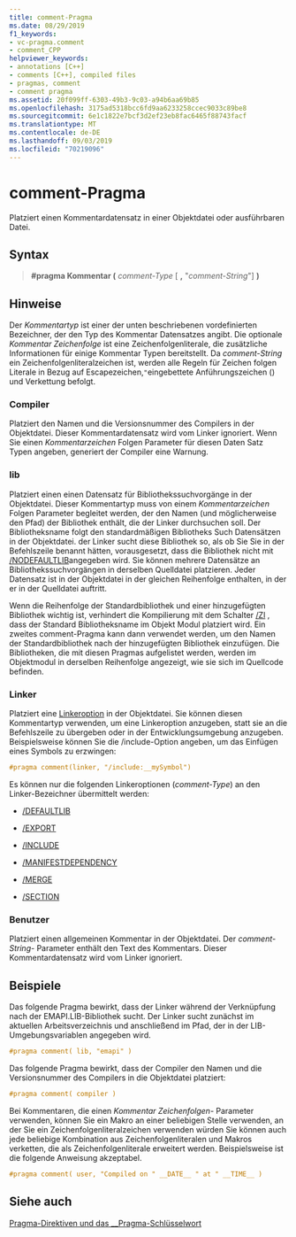 ```yaml
---
title: comment-Pragma
ms.date: 08/29/2019
f1_keywords:
- vc-pragma.comment
- comment_CPP
helpviewer_keywords:
- annotations [C++]
- comments [C++], compiled files
- pragmas, comment
- comment pragma
ms.assetid: 20f099ff-6303-49b3-9c03-a94b6aa69b85
ms.openlocfilehash: 3175ad5318bcc6fd9aa6233258ccec9033c89be8
ms.sourcegitcommit: 6e1c1822e7bcf3d2ef23eb8fac6465f88743facf
ms.translationtype: MT
ms.contentlocale: de-DE
ms.lasthandoff: 09/03/2019
ms.locfileid: "70219096"
---
```

# <a name="comment-pragma"></a>comment-Pragma

Platziert einen Kommentardatensatz in einer Objektdatei oder ausführbaren Datei.

## <a name="syntax"></a>Syntax

> **#pragma Kommentar (** *comment-Type* [ **,** "*comment-String*"] **)**

## <a name="remarks"></a>Hinweise

Der *Kommentartyp* ist einer der unten beschriebenen vordefinierten Bezeichner, der den Typ des Kommentar Datensatzes angibt. Die optionale *Kommentar Zeichenfolge* ist eine Zeichenfolgenliterale, die zusätzliche Informationen für einige Kommentar Typen bereitstellt. Da *comment-String* ein Zeichenfolgenliteralzeichen ist, werden alle Regeln für Zeichen folgen Literale in Bezug auf Escapezeichen,`"`eingebettete Anführungszeichen () und Verkettung befolgt.

### <a name="compiler"></a>Compiler

Platziert den Namen und die Versionsnummer des Compilers in der Objektdatei. Dieser Kommentardatensatz wird vom Linker ignoriert. Wenn Sie einen *Kommentarzeichen* Folgen Parameter für diesen Daten Satz Typen angeben, generiert der Compiler eine Warnung.

### <a name="lib"></a>lib

Platziert einen einen Datensatz für Bibliothekssuchvorgänge in der Objektdatei. Dieser Kommentartyp muss von einem *Kommentarzeichen* Folgen Parameter begleitet werden, der den Namen (und möglicherweise den Pfad) der Bibliothek enthält, die der Linker durchsuchen soll. Der Bibliotheksname folgt den standardmäßigen Bibliotheks Such Datensätzen in der Objektdatei. der Linker sucht diese Bibliothek so, als ob Sie Sie in der Befehlszeile benannt hätten, vorausgesetzt, dass die Bibliothek nicht mit [/NODEFAULTLIB](../build/reference/nodefaultlib-ignore-libraries.md)angegeben wird. Sie können mehrere Datensätze an Bibliothekssuchvorgängen in derselben Quelldatei platzieren. Jeder Datensatz ist in der Objektdatei in der gleichen Reihenfolge enthalten, in der er in der Quelldatei auftritt.

Wenn die Reihenfolge der Standardbibliothek und einer hinzugefügten Bibliothek wichtig ist, verhindert die Kompilierung mit dem Schalter [/Zl](../build/reference/zl-omit-default-library-name.md) , dass der Standard Bibliotheksname im Objekt Modul platziert wird. Ein zweites comment-Pragma kann dann verwendet werden, um den Namen der Standardbibliothek nach der hinzugefügten Bibliothek einzufügen. Die Bibliotheken, die mit diesen Pragmas aufgelistet werden, werden im Objektmodul in derselben Reihenfolge angezeigt, wie sie sich im Quellcode befinden.

### <a name="linker"></a>Linker

Platziert eine [Linkeroption](../build/reference/linker-options.md) in der Objektdatei. Sie können diesen Kommentartyp verwenden, um eine Linkeroption anzugeben, statt sie an die Befehlszeile zu übergeben oder in der Entwicklungsumgebung anzugeben. Beispielsweise können Sie die /include-Option angeben, um das Einfügen eines Symbols zu erzwingen:

```C
#pragma comment(linker, "/include:__mySymbol")
```

Es können nur die folgenden Linkeroptionen (*comment-Type*) an den Linker-Bezeichner übermittelt werden:

- [/DEFAULTLIB](../build/reference/defaultlib-specify-default-library.md)

- [/EXPORT](../build/reference/export-exports-a-function.md)

- [/INCLUDE](../build/reference/include-force-symbol-references.md)

- [/MANIFESTDEPENDENCY](../build/reference/manifestdependency-specify-manifest-dependencies.md)

- [/MERGE](../build/reference/merge-combine-sections.md)

- [/SECTION](../build/reference/section-specify-section-attributes.md)

### <a name="user"></a>Benutzer

Platziert einen allgemeinen Kommentar in der Objektdatei. Der *comment-String-* Parameter enthält den Text des Kommentars. Dieser Kommentardatensatz wird vom Linker ignoriert.

## <a name="examples"></a>Beispiele

Das folgende Pragma bewirkt, dass der Linker während der Verknüpfung nach der EMAPI.LIB-Bibliothek sucht. Der Linker sucht zunächst im aktuellen Arbeitsverzeichnis und anschließend im Pfad, der in der LIB-Umgebungsvariablen angegeben wird.

```C
#pragma comment( lib, "emapi" )
```

Das folgende Pragma bewirkt, dass der Compiler den Namen und die Versionsnummer des Compilers in die Objektdatei platziert:

```C
#pragma comment( compiler )
```

Bei Kommentaren, die einen *Kommentar Zeichenfolgen-* Parameter verwenden, können Sie ein Makro an einer beliebigen Stelle verwenden, an der Sie ein Zeichenfolgenliteralzeichen verwenden würden Sie können auch jede beliebige Kombination aus Zeichenfolgenliteralen und Makros verketten, die als Zeichenfolgenliterale erweitert werden. Beispielsweise ist die folgende Anweisung akzeptabel.

```C
#pragma comment( user, "Compiled on " __DATE__ " at " __TIME__ )
```

## <a name="see-also"></a>Siehe auch

[Pragma-Direktiven und das __Pragma-Schlüsselwort](../preprocessor/pragma-directives-and-the-pragma-keyword.md)
